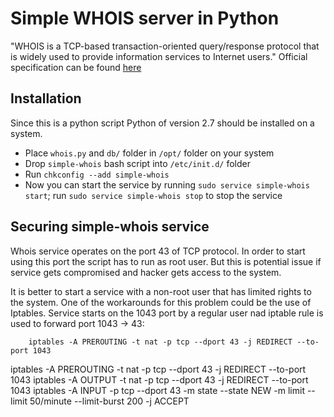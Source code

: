 # Simple WHOIS server in Python

"WHOIS is a TCP-based transaction-oriented query/response protocol that is widely used to provide information services to Internet users."
Official specification can be found [here](https://tools.ietf.org/html/rfc3912)

Installation
-----
Since this is a python script Python of version 2.7 should be installed on a system.
* Place `whois.py` and `db/` folder in `/opt/` folder on your system
* Drop `simple-whois` bash script into `/etc/init.d/` folder 
* Run `chkconfig --add simple-whois`
* Now you can start the service by running `sudo service simple-whois start`; run `sudo service simple-whois stop` to stop the service

Securing simple-whois service
-----
Whois service operates on the port 43 of TCP protocol. In order to start using this port the script has to run as root user. But this is potential issue if service gets compromised and hacker gets access to the system.

It is better to start a service with a non-root user that has limited rights to the system. One of the workarounds for this problem could be the use of Iptables.
Service starts on the 1043 port by a regular user nad iptable rule is used to forward port 1043 -> 43:
``` 
    iptables -A PREROUTING -t nat -p tcp --dport 43 -j REDIRECT --to-port 1043
```

iptables -A PREROUTING -t nat -p tcp --dport 43 -j REDIRECT --to-port 1043
iptables -A OUTPUT -t nat -p tcp --dport 43 -j REDIRECT --to-port 1043
iptables -A INPUT -p tcp --dport 43 -m state --state NEW -m limit --limit 50/minute --limit-burst 200 -j ACCEPT
